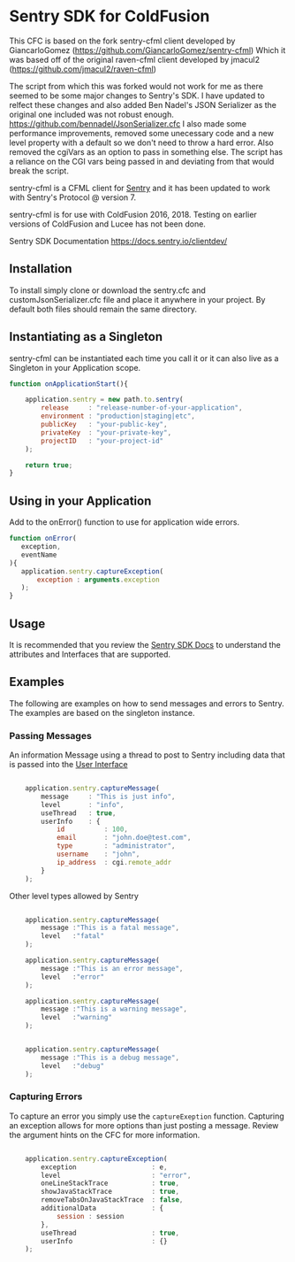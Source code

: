 # Sentry SDK for ColdFusion

This CFC is based on the fork sentry-cfml client developed by GiancarloGomez (https://github.com/GiancarloGomez/sentry-cfml)
Which it was based off of the original raven-cfml client developed by jmacul2 (https://github.com/jmacul2/raven-cfml)

The script from which this was forked would not work for me as there seemed to be some major changes to Sentry's SDK.
I have updated to relfect these changes and also added Ben Nadel's JSON Serializer as the original one included was not robust enough.
https://github.com/bennadel/JsonSerializer.cfc
I also made some performance improvements, removed some unecessary code and a new level property with a default so we don't need to throw a hard error. Also removed the cgiVars as an option to pass in something else. The script has a reliance on the CGI vars being passed in and deviating from that would break the script. 

sentry-cfml is a CFML client for [Sentry](<https://sentry.io/welcome/>) and it has been updated to work with Sentry's Protocol @ version 7.

sentry-cfml is for use with ColdFusion 2016, 2018. Testing on earlier versions of ColdFusion and Lucee has not been done.

Sentry SDK Documentation
https://docs.sentry.io/clientdev/

## Installation
To install simply clone or download the sentry.cfc and customJsonSerializer.cfc file and place it anywhere in your
project. By default both files should remain the same directory.

## Instantiating as a Singleton
sentry-cfml can be instantiated each time you call it or it can
also live as a Singleton in your Application scope.

```javascript
function onApplicationStart(){

    application.sentry = new path.to.sentry(
        release     : "release-number-of-your-application",
        environment : "production|staging|etc",
        publicKey   : "your-public-key",
        privateKey  : "your-private-key",
        projectID   : "your-project-id"
    );

    return true;
}
```

## Using in your Application
Add to the onError() function to use for application wide errors.
 ```javascript
function onError(
    exception,
    eventName
){
    application.sentry.captureException(
        exception : arguments.exception
    );
}
```

## Usage
It is recommended that you review the [Sentry SDK Docs](https://docs.sentry.io/clientdev/attributes/) to understand the attributes and Interfaces that are supported.

## Examples
The following are examples on how to send messages and errors to Sentry. The examples are based on the singleton instance.

### Passing Messages
An information Message using a thread to post to Sentry
including data that is passed into the [User Interface](https://docs.sentry.io/clientdev/interfaces/user/)
```javascript

    application.sentry.captureMessage(
        message     : "This is just info",
        level       : "info",
        useThread   : true,
        userInfo    : {
            id          : 100,
            email       : "john.doe@test.com",
            type        : "administrator",
            username    : "john",
            ip_address  : cgi.remote_addr
        }
    );

```

Other level types allowed by Sentry
```javascript

    application.sentry.captureMessage(
        message :"This is a fatal message",
        level   :"fatal"
    );

    application.sentry.captureMessage(
        message :"This is an error message",
        level   :"error"
    );

    application.sentry.captureMessage(
        message :"This is a warning message",
        level   :"warning"
    );


    application.sentry.captureMessage(
        message :"This is a debug message",
        level   :"debug"
    );

```

### Capturing Errors
To capture an error you simply use the ``captureExeption`` function. Capturing an exception allows
for more options than just posting a message. Review the argument hints on the CFC for more information.
```javascript

    application.sentry.captureException(
        exception                   : e,
        level                       : "error",
        oneLineStackTrace           : true,
        showJavaStackTrace          : true,
        removeTabsOnJavaStackTrace  : false,
        additionalData              : {
            session : session
        },
        useThread                   : true,
        userInfo                    : {}
    );

```


